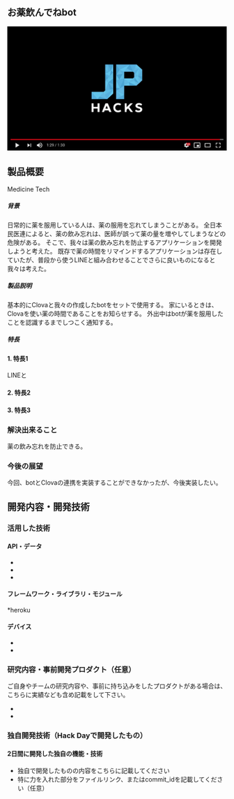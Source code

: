 ## お薬飲んでねbot

[![Product Name](image.png)](https://youtu.be/ipalkIJlz38)

## 製品概要
Medicine Tech

##### 背景
日常的に薬を服用している人は、薬の服用を忘れてしまうことがある。
全日本民医連によると、薬の飲み忘れは、医師が誤って薬の量を増やしてしまうなどの危険がある。
そこで、我々は薬の飲み忘れを防止するアプリケーションを開発しようと考えた。
既存で薬の時間をリマインドするアプリケーションは存在していたが、普段から使うLINEと組み合わせることでさらに良いものになると我々は考えた。

##### 製品説明
基本的にClovaと我々の作成したbotをセットで使用する。
家にいるときは、Clovaを使い薬の時間であることをお知らせする。
外出中はbotが薬を服用したことを認識するまでしつこく通知する。

##### 特長

#### 1. 特長1
LINEと

#### 2. 特長2

#### 3. 特長3

### 解決出来ること
薬の飲み忘れを防止できる。

### 今後の展望
今回、botとClovaの連携を実装することができなかったが、今後実装したい。


## 開発内容・開発技術
### 活用した技術
#### API・データ

* 
* 
* 

#### フレームワーク・ライブラリ・モジュール
*heroku

#### デバイス
* 
* 

### 研究内容・事前開発プロダクト（任意）
ご自身やチームの研究内容や、事前に持ち込みをしたプロダクトがある場合は、こちらに実績なども含め記載をして下さい。

* 
* 


### 独自開発技術（Hack Dayで開発したもの）
#### 2日間に開発した独自の機能・技術
* 独自で開発したものの内容をこちらに記載してください
* 特に力を入れた部分をファイルリンク、またはcommit_idを記載してください（任意）
